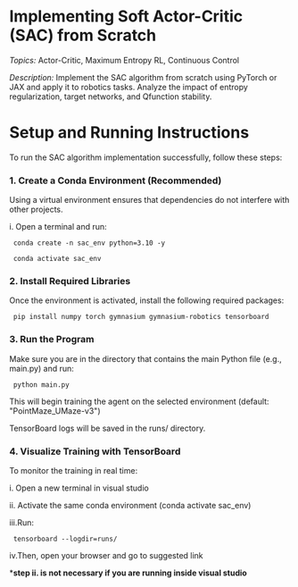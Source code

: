 # **Implementing Soft Actor-Critic (SAC) from Scratch**
*Topics:* Actor-Critic, Maximum Entropy RL, Continuous Control

*Description:* Implement the SAC algorithm from scratch using PyTorch or JAX and apply
it to robotics tasks. Analyze the impact of entropy regularization, target networks, and Qfunction stability.


# **Setup and Running Instructions**
To run the SAC algorithm implementation successfully, follow these steps:

### **1. Create a Conda Environment (Recommended)**

  Using a virtual environment ensures that dependencies do not interfere with other projects.
  
  i. Open a terminal and run:
  
     conda create -n sac_env python=3.10 -y
     
     conda activate sac_env

### **2.  Install Required Libraries**

  Once the environment is activated, install the following required packages:
  
     pip install numpy torch gymnasium gymnasium-robotics tensorboard

### **3.  Run the Program**

  Make sure you are in the directory that contains the main Python file (e.g., main.py) and run:
  
     python main.py

  This will begin training the agent on the selected environment (default: "PointMaze_UMaze-v3")
  
  TensorBoard logs will be saved in the runs/ directory.

### **4.  Visualize Training with TensorBoard**

  To monitor the training in real time:
  
  i. Open a new terminal in visual studio
  
  ii. Activate the same conda environment (conda activate sac_env)
  
  iii.Run:
    
     tensorboard --logdir=runs/
   
  iv.Then, open your browser and go to suggested link

***step ii. is not necessary if you are running inside visual studio**




